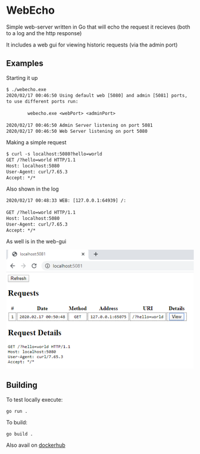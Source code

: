 # WebEcho
Simple web-server written in Go that will echo the request it recieves (both to a log and the http response)

It includes a web gui for viewing historic requests (via the admin port)

## Examples
Starting it up
```
$ ./webecho.exe
2020/02/17 00:46:50 Using default web [5080] and admin [5081] ports, to use different ports run:

        webecho.exe <webPort> <adminPort>

2020/02/17 00:46:50 Admin Server listening on port 5081
2020/02/17 00:46:50 Web Server listening on port 5080
```

Making a simple request
```
$ curl -s localhost:5080?hello=world
GET /?hello=world HTTP/1.1
Host: localhost:5080
User-Agent: curl/7.65.3
Accept: */*
```

Also shown in the log
```
2020/02/17 00:48:33 WEB: [127.0.0.1:64939] /:

GET /?hello=world HTTP/1.1
Host: localhost:5080
User-Agent: curl/7.65.3
Accept: */*
```

As well is in the web-gui

![](adminui.png)

## Building
To test locally execute:

```
go run .
```

To build:

```
go build .
```

Also avail on [dockerhub](https://hub.docker.com/r/davidwashere/webecho)